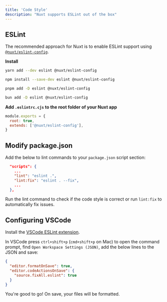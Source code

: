 ```yaml
---
title: 'Code Style'
description: "Nuxt supports ESLint out of the box"
---
```


## ESLint

The recommended approach for Nuxt is to enable ESLint support using [`@nuxt/eslint-config`](https://github.com/nuxt/eslint-config). 

**Install**

  ```bash [yarn]
  yarn add --dev eslint @nuxt/eslint-config
  ```

  ```bash [npm]
  npm install --save-dev eslint @nuxt/eslint-config
  ```

  ```bash [pnpm]
  pnpm add -D eslint @nuxt/eslint-config
  ```

  ```bash [bun]
  bun add -D eslint @nuxt/eslint-config
  ```

**Add `.eslintrc.cjs` to the root folder of your Nuxt app**

```js
module.exports = {
  root: true,
  extends: ['@nuxt/eslint-config'],
}
```

## Modify package.json

Add the below to lint commands to your `package.json` script section:

```json
  "scripts": {
    ...
    "lint": "eslint .",
    "lint:fix": "eslint . --fix",
    ...
  },
```

Run the lint command to check if the code style is correct or run `lint:fix` to automatically fix issues.

## Configuring VSCode

Install the [VSCode ESLint extension](https://marketplace.visualstudio.com/items?itemName=dbaeumer.vscode-eslint).

In VSCode press `ctrl+shift+p` (`cmd+shift+p` on Mac) to open the command prompt, find `Open Workspace Settings (JSON)`, add the below lines to the JSON and save:

```json
{
  "editor.formatOnSave": true,
  "editor.codeActionsOnSave": {
    "source.fixAll.eslint": true
  }
}
```

You're good to go! On save, your files will be formatted. 

